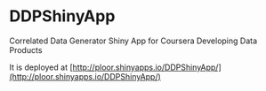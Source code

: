 DDPShinyApp
===========

Correlated Data Generator Shiny App for Coursera Developing Data Products

It is deployed at [http://ploor.shinyapps.io/DDPShinyApp/](http://ploor.shinyapps.io/DDPShinyApp/)